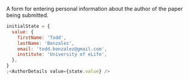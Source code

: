 A form for entering personal information about the author of the paper being submitted.

```js
initialState = {
  value: {
    firstName: 'Todd',
    lastName: 'Bonzalez',
    email: 'todd.bonzalez@gmail.com',
    institute: 'University of eLife',
  },
}
;<AuthorDetails value={state.value} />
```
